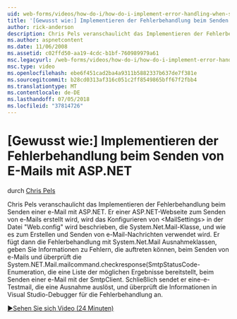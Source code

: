 ```yaml
---
uid: web-forms/videos/how-do-i/how-do-i-implement-error-handling-when-sending-email-with-aspnet
title: '[Gewusst wie:] Implementieren der Fehlerbehandlung beim Senden von E-Mails mit ASP.NET | Microsoft-Dokumentation'
author: rick-anderson
description: Chris Pels veranschaulicht das Implementieren der Fehlerbehandlung beim Senden einer e-Mail mit ASP.NET. Er erstellt eine ASP.NET-Webseite zum Senden von e-Mails, zeigt, wie Sie so konfigurieren Sie & lt...
ms.author: aspnetcontent
ms.date: 11/06/2008
ms.assetid: c02ffd50-aa19-4cdc-b1bf-760989979a61
msc.legacyurl: /web-forms/videos/how-do-i/how-do-i-implement-error-handling-when-sending-email-with-aspnet
msc.type: video
ms.openlocfilehash: ebe6f451cad2ba4a9311b5882337b637de7f381e
ms.sourcegitcommit: b28cd0313af316c051c2ff8549865bff67f2fbb4
ms.translationtype: MT
ms.contentlocale: de-DE
ms.lasthandoff: 07/05/2018
ms.locfileid: "37814726"
---
```

<a name="how-do-i-implement-error-handling-when-sending-email-with-aspnet"></a>[Gewusst wie:] Implementieren der Fehlerbehandlung beim Senden von E-Mails mit ASP.NET
====================
durch [Chris Pels](https://twitter.com/chrispels)

Chris Pels veranschaulicht das Implementieren der Fehlerbehandlung beim Senden einer e-Mail mit ASP.NET. Er einer ASP.NET-Webseite zum Senden von e-Mails erstellt wird, wird das Konfigurieren von &lt;MailSettings&gt; in der Datei "Web.config" wird beschrieben, die System.Net.Mail-Klasse, und wie es zum Erstellen und Senden von e-Mail-Nachrichten verwendet wird. Er fügt dann die Fehlerbehandlung mit System.Net.Mail Ausnahmeklassen, geben Sie Informationen zu Fehlern, die auftreten können, beim Senden von e-Mails und überprüft die System.NET.Mail.mailcommand.checkresponse(SmtpStatusCode-Enumeration, die eine Liste der möglichen Ergebnisse bereitstellt, beim Senden einer e-Mail mit der SmtpClient. Schließlich sendet er eine-e-Testmail, die eine Ausnahme auslöst, und überprüft die Informationen in Visual Studio-Debugger für die Fehlerbehandlung an.

[&#9654;Sehen Sie sich Video (24 Minuten)](https://channel9.msdn.com/Blogs/ASP-NET-Site-Videos/how-do-i-implement-error-handling-when-sending-email-with-aspnet)
